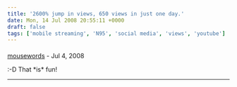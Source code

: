 ```yaml
---
title: '2600% jump in views, 650 views in just one day.'
date: Mon, 14 Jul 2008 20:55:11 +0000
draft: false
tags: ['mobile streaming', 'N95', 'social media', 'views', 'youtube']
---
```



#### 
[mousewords](http://mousewords.wordpress.com "mousewords.chat@gmail.com") - <time datetime="2008-07-24 19:21:32">Jul 4, 2008</time>

:-D That \*is\* fun!
<hr />
